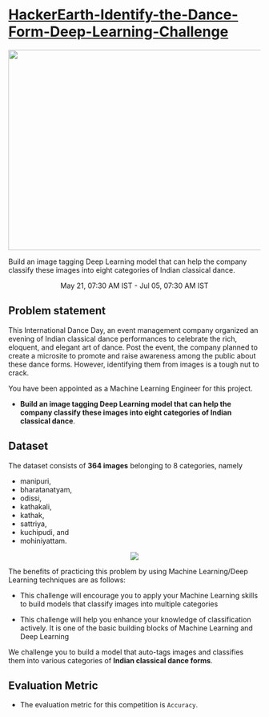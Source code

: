 # [HackerEarth-Identify-the-Dance-Form-Deep-Learning-Challenge](https://www.hackerearth.com/challenges/competitive/hackerearth-deep-learning-challenge-identify-dance-form/?utm_source=challenges-modern&utm_campaign=participated-challenges&utm_medium=right-panel)

<center><img src="https://media-fastly.hackerearth.com/media/hackathon/hackerearth-deep-learning-challenge-identify-dance-form/images/b163aaca99-DanceForm_FB.jpg" height=400 width=700/></center>

Build an image tagging Deep Learning model that can help the company classify these images into eight categories of Indian classical dance.

<center>May 21, 07:30 AM IST - Jul 05, 07:30 AM IST</center>

## Problem statement

This International Dance Day, an event management company organized an evening of Indian classical dance performances to celebrate the rich, eloquent, and elegant art of dance. Post the event, the company planned to create a microsite to promote and raise awareness among the public about these dance forms. However, identifying them from images is a tough nut to crack.


You have been appointed as a Machine Learning Engineer for this project. 
- __Build an image tagging Deep Learning model that can help the company classify these images into eight categories of Indian classical dance__.

## Dataset

The dataset consists of __364 images__ belonging to 8 categories, namely 
- manipuri, 
- bharatanatyam, 
- odissi, 
- kathakali, 
- kathak, 
- sattriya, 
- kuchipudi, and 
- mohiniyattam.

<center><img src="https://qph.fs.quoracdn.net/main-qimg-2ca0fa1346eccd87a882bc1c873e6001.webp"/></center>

The benefits of practicing this problem by using Machine Learning/Deep Learning techniques are as follows:

- This challenge will encourage you to apply your Machine Learning skills to build models that classify images into multiple categories
    
- This challenge will help you enhance your knowledge of classification actively. It is one of the basic building blocks of Machine Learning and Deep Learning

We challenge you to build a model that auto-tags images and classifies them into various categories of __Indian classical dance forms__.

## Evaluation Metric
- The evaluation metric for this competition is ```Accuracy```.

